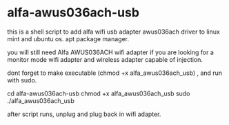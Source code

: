 # alfa-awus036ach-usb
this is a shell script to add alfa wifi usb adapter awus036ach driver to linux mint and ubuntu os. apt package manager.


you will still need Alfa AWUS036ACH wifi adapter if you are looking for a monitor mode wifi adapter and wireless adapter capable of injection.

dont forget to make executable (chmod +x alfa_awus036ach_usb) , and run with sudo.

cd alfa-awus036ach-usb
chmod +x alfa_awus036ach_usb
sudo ./alfa_awus036ach_usb

after script runs, unplug and plug back in wifi adapter.
